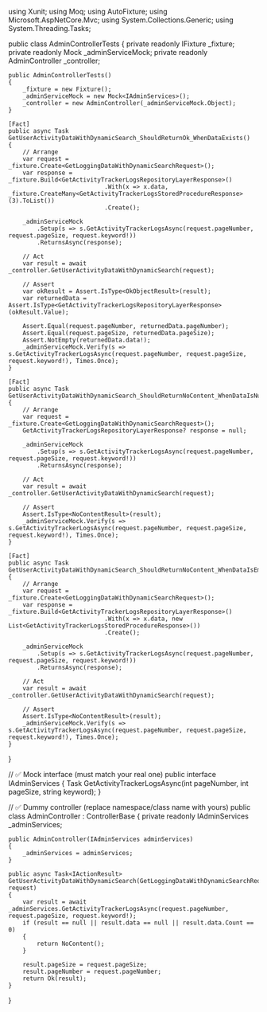 using Xunit;
using Moq;
using AutoFixture;
using Microsoft.AspNetCore.Mvc;
using System.Collections.Generic;
using System.Threading.Tasks;

public class AdminControllerTests
{
    private readonly IFixture _fixture;
    private readonly Mock<IAdminServices> _adminServiceMock;
    private readonly AdminController _controller;

    public AdminControllerTests()
    {
        _fixture = new Fixture();
        _adminServiceMock = new Mock<IAdminServices>();
        _controller = new AdminController(_adminServiceMock.Object);
    }

    [Fact]
    public async Task GetUserActivityDataWithDynamicSearch_ShouldReturnOk_WhenDataExists()
    {
        // Arrange
        var request = _fixture.Create<GetLoggingDataWithDynamicSearchRequest>();
        var response = _fixture.Build<GetActivityTrackerLogsRepositoryLayerResponse>()
                               .With(x => x.data, _fixture.CreateMany<GetActivityTrackerLogsStoredProcedureResponse>(3).ToList())
                               .Create();

        _adminServiceMock
            .Setup(s => s.GetActivityTrackerLogsAsync(request.pageNumber, request.pageSize, request.keyword!))
            .ReturnsAsync(response);

        // Act
        var result = await _controller.GetUserActivityDataWithDynamicSearch(request);

        // Assert
        var okResult = Assert.IsType<OkObjectResult>(result);
        var returnedData = Assert.IsType<GetActivityTrackerLogsRepositoryLayerResponse>(okResult.Value);

        Assert.Equal(request.pageNumber, returnedData.pageNumber);
        Assert.Equal(request.pageSize, returnedData.pageSize);
        Assert.NotEmpty(returnedData.data!);
        _adminServiceMock.Verify(s => s.GetActivityTrackerLogsAsync(request.pageNumber, request.pageSize, request.keyword!), Times.Once);
    }

    [Fact]
    public async Task GetUserActivityDataWithDynamicSearch_ShouldReturnNoContent_WhenDataIsNull()
    {
        // Arrange
        var request = _fixture.Create<GetLoggingDataWithDynamicSearchRequest>();
        GetActivityTrackerLogsRepositoryLayerResponse? response = null;

        _adminServiceMock
            .Setup(s => s.GetActivityTrackerLogsAsync(request.pageNumber, request.pageSize, request.keyword!))
            .ReturnsAsync(response);

        // Act
        var result = await _controller.GetUserActivityDataWithDynamicSearch(request);

        // Assert
        Assert.IsType<NoContentResult>(result);
        _adminServiceMock.Verify(s => s.GetActivityTrackerLogsAsync(request.pageNumber, request.pageSize, request.keyword!), Times.Once);
    }

    [Fact]
    public async Task GetUserActivityDataWithDynamicSearch_ShouldReturnNoContent_WhenDataIsEmpty()
    {
        // Arrange
        var request = _fixture.Create<GetLoggingDataWithDynamicSearchRequest>();
        var response = _fixture.Build<GetActivityTrackerLogsRepositoryLayerResponse>()
                               .With(x => x.data, new List<GetActivityTrackerLogsStoredProcedureResponse>())
                               .Create();

        _adminServiceMock
            .Setup(s => s.GetActivityTrackerLogsAsync(request.pageNumber, request.pageSize, request.keyword!))
            .ReturnsAsync(response);

        // Act
        var result = await _controller.GetUserActivityDataWithDynamicSearch(request);

        // Assert
        Assert.IsType<NoContentResult>(result);
        _adminServiceMock.Verify(s => s.GetActivityTrackerLogsAsync(request.pageNumber, request.pageSize, request.keyword!), Times.Once);
    }
}

// ✅ Mock interface (must match your real one)
public interface IAdminServices
{
    Task<GetActivityTrackerLogsRepositoryLayerResponse> GetActivityTrackerLogsAsync(int pageNumber, int pageSize, string keyword);
}

// ✅ Dummy controller (replace namespace/class name with yours)
public class AdminController : ControllerBase
{
    private readonly IAdminServices _adminServices;

    public AdminController(IAdminServices adminServices)
    {
        _adminServices = adminServices;
    }

    public async Task<IActionResult> GetUserActivityDataWithDynamicSearch(GetLoggingDataWithDynamicSearchRequest request)
    {
        var result = await _adminServices.GetActivityTrackerLogsAsync(request.pageNumber, request.pageSize, request.keyword!);
        if (result == null || result.data == null || result.data.Count == 0)
        {
            return NoContent();
        }

        result.pageSize = request.pageSize;
        result.pageNumber = request.pageNumber;
        return Ok(result);
    }
}

